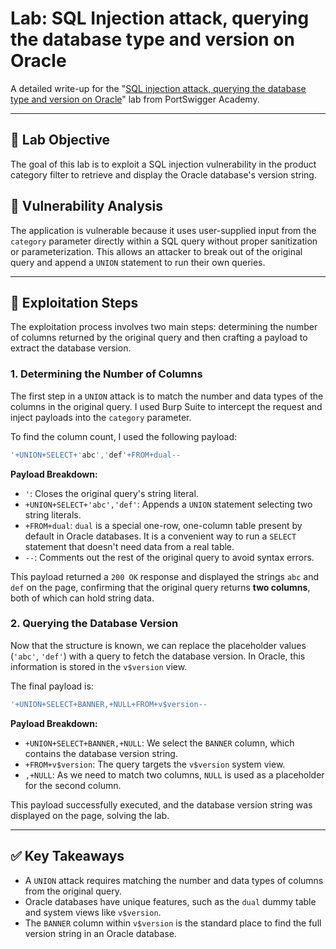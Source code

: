 
# Lab: SQL Injection attack, querying the database type and version on Oracle

A detailed write-up for the "[SQL injection attack, querying the database type and version on Oracle](https://portswigger.net/web-security/sql-injection/examining-the-database/lab-querying-database-version-oracle)" lab from PortSwigger Academy.

---

## 🎯 Lab Objective

The goal of this lab is to exploit a SQL injection vulnerability in the product category filter to retrieve and display the Oracle database's version string.

## 🧐 Vulnerability Analysis

The application is vulnerable because it uses user-supplied input from the `category` parameter directly within a SQL query without proper sanitization or parameterization. This allows an attacker to break out of the original query and append a `UNION` statement to run their own queries.

---

## 🚀 Exploitation Steps

The exploitation process involves two main steps: determining the number of columns returned by the original query and then crafting a payload to extract the database version.

### 1. Determining the Number of Columns

The first step in a `UNION` attack is to match the number and data types of the columns in the original query. I used Burp Suite to intercept the request and inject payloads into the `category` parameter.

To find the column count, I used the following payload:

```sql
'+UNION+SELECT+'abc','def'+FROM+dual--
```

**Payload Breakdown:**
*   `'`: Closes the original query's string literal.
*   `+UNION+SELECT+'abc','def'`: Appends a `UNION` statement selecting two string literals.
*   `+FROM+dual`: `dual` is a special one-row, one-column table present by default in Oracle databases. It is a convenient way to run a `SELECT` statement that doesn't need data from a real table.
*   `--`: Comments out the rest of the original query to avoid syntax errors.

This payload returned a `200 OK` response and displayed the strings `abc` and `def` on the page, confirming that the original query returns **two columns**, both of which can hold string data.

### 2. Querying the Database Version

Now that the structure is known, we can replace the placeholder values (`'abc'`, `'def'`) with a query to fetch the database version. In Oracle, this information is stored in the `v$version` view.

The final payload is:

```sql
'+UNION+SELECT+BANNER,+NULL+FROM+v$version--
```

**Payload Breakdown:**
*   `+UNION+SELECT+BANNER,+NULL`: We select the `BANNER` column, which contains the database version string.
*   `+FROM+v$version`: The query targets the `v$version` system view.
*   `,+NULL`: As we need to match two columns, `NULL` is used as a placeholder for the second column.

This payload successfully executed, and the database version string was displayed on the page, solving the lab.

---

## ✅ Key Takeaways

*   A `UNION` attack requires matching the number and data types of columns from the original query.
*   Oracle databases have unique features, such as the `dual` dummy table and system views like `v$version`.
*   The `BANNER` column within `v$version` is the standard place to find the full version string in an Oracle database.
```
